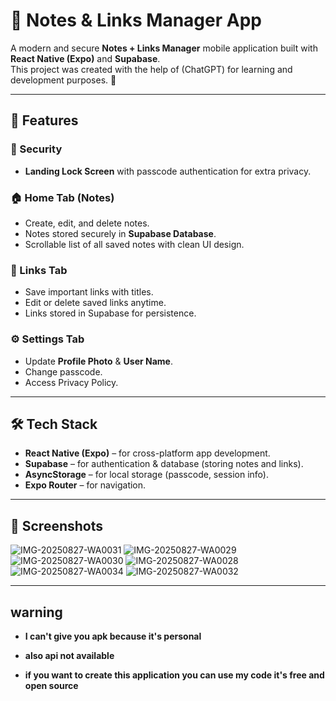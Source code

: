 # 📱 Notes & Links Manager App

A modern and secure **Notes + Links Manager** mobile application built with **React Native (Expo)** and **Supabase**.  
This project was created with the help of (ChatGPT) for learning and development purposes. 🙌

---

## 🚀 Features

### 🔐 Security
- **Landing Lock Screen** with passcode authentication for extra privacy.

### 🏠 Home Tab (Notes)
- Create, edit, and delete notes.  
- Notes stored securely in **Supabase Database**.  
- Scrollable list of all saved notes with clean UI design.  

### 🔗 Links Tab
- Save important links with titles.  
- Edit or delete saved links anytime.  
- Links stored in Supabase for persistence.  

### ⚙️ Settings Tab
- Update **Profile Photo** & **User Name**.  
- Change passcode.  
- Access Privacy Policy.  

---

## 🛠️ Tech Stack
- **React Native (Expo)** – for cross-platform app development.  
- **Supabase** – for authentication & database (storing notes and links).  
- **AsyncStorage** – for local storage (passcode, session info).  
- **Expo Router** – for navigation.  

---

## 📸 Screenshots

![IMG-20250827-WA0031](https://github.com/user-attachments/assets/aa06e9ce-6bba-42aa-afa0-6792c1b479be)
![IMG-20250827-WA0029](https://github.com/user-attachments/assets/565b8537-f719-4df9-ba4c-9b4126f0738b)
![IMG-20250827-WA0030](https://github.com/user-attachments/assets/94e76024-4cbf-4498-8a89-a16d2f86e0be)
![IMG-20250827-WA0028](https://github.com/user-attachments/assets/887c5355-8678-46ba-b26c-aa9671ae6fdc)
![IMG-20250827-WA0034](https://github.com/user-attachments/assets/eeecba53-e420-4128-9a87-105582d0a361)
![IMG-20250827-WA0032](https://github.com/user-attachments/assets/9b1bb93d-5b51-4998-81c6-960850110d7c)


---
## warning 
- **I can't give you apk because it's personal**
- **also api not available**

- **if you want to create this application you can use my code it's free and open source** 
